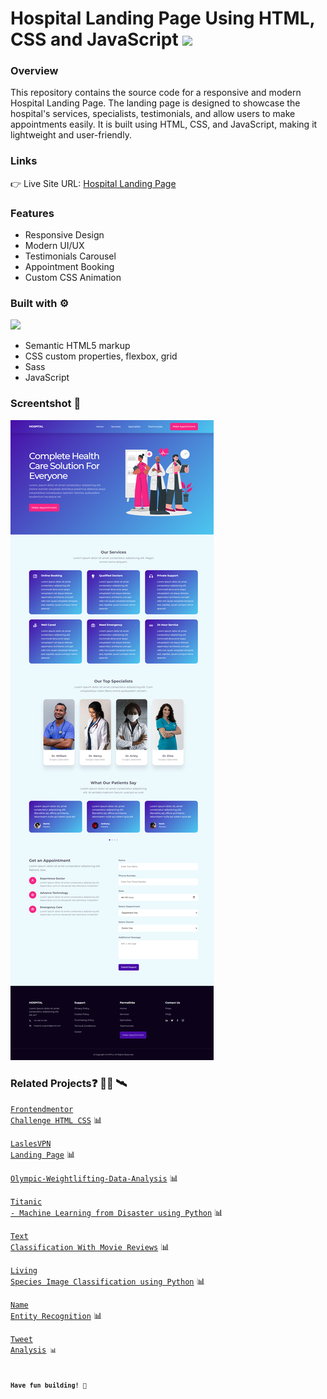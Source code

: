 # Hospital Landing Page Using HTML, CSS and JavaScript [![](https://skillicons.dev/icons?i=html,css,js)](https://skillicons.dev)
### Overview
This repository contains the source code for a responsive and modern Hospital Landing Page. The landing page is designed to showcase the hospital's services, specialists, testimonials, and allow users to make appointments easily. It is built using HTML, CSS, and JavaScript, making it lightweight and user-friendly.
  
### Links
👉 Live Site URL: [Hospital Landing Page](https://hospitalweb.z8.web.core.windows.net/)

### Features
- Responsive Design
- Modern UI/UX
- Testimonials Carousel
-  Appointment Booking
-  Custom CSS Animation
### Built with ⚙️
[![](https://skillicons.dev/icons?i=html,css,js,sass)](https://skillicons.dev)
- Semantic HTML5 markup
- CSS custom properties, flexbox, grid
- Sass 
- JavaScript
### Screentshot 📸
<img src="https://raw.githubusercontent.com/vinhphuphan/Hospital-Landing-Page/main/assets/myhospitalweb.z8.web.core.windows.net_.png" style="max-width: 100%">

### Related Projects:question: 👨‍💻 🛰️
<code>[Frontendmentor Challenge HTML CSS](https://github.com/vinhphuphan/Frontendmentor-Challenge-HTML-CSS)</code> 📊

<code>[LaslesVPN Landing Page](https://github.com/vinhphuphan/Lasles-VPN-Landing-Page/)</code> 📊

<code>[Olympic-Weightlifting-Data-Analysis](https://github.com/vinhphuphan/Olympic-Weightlifting-Data-Analysis)</code> 📊

<code>[Titanic - Machine Learning from Disaster using Python](https://github.com/vinhphuphan/Titanic-Machine-Learning-from-Disaster)</code> 📊

<code>[Text Classification With Movie Reviews](https://github.com/vinhphuphan/Text-Classification-With-Movie-Reviews/)</code> 📊

<code>[Living Species Image Classification using Python](https://github.com/vinhphuphan/Living-Species-Image-Classification)</code> 📊

<code>[Name Entity Recognition](https://github.com/vinhphuphan/Name-Entity-Recognition)</code> 📊

<code>[Tweet Analysis](https://github.com/vinhphuphan/Tweets-Analysis)<code> 📊

**Have fun building!** 🚀

